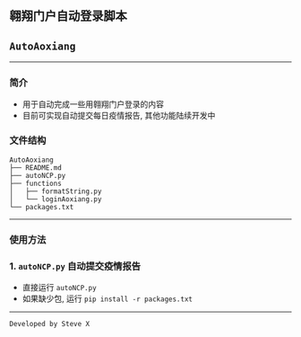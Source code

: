 ## 翱翔门户自动登录脚本
## `AutoAoxiang`
---
### 简介
- 用于自动完成一些用翱翔门户登录的内容
- 目前可实现自动提交每日疫情报告, 其他功能陆续开发中

### 文件结构
```
AutoAoxiang
├── README.md
├── autoNCP.py
├── functions
│   ├── formatString.py
│   └── loginAoxiang.py
└── packages.txt
```
---
### 使用方法
### 1. `autoNCP.py` 自动提交疫情报告 
- 直接运行 `autoNCP.py`
- 如果缺少包, 运行 `pip install -r packages.txt`

---
`Developed by Steve X`